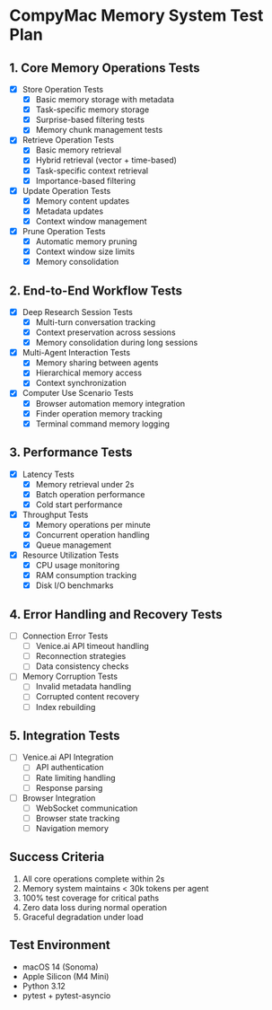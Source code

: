 # CompyMac Memory System Test Plan

## 1. Core Memory Operations Tests
- [x] Store Operation Tests
  - [x] Basic memory storage with metadata
  - [x] Task-specific memory storage
  - [x] Surprise-based filtering tests
  - [x] Memory chunk management tests

- [x] Retrieve Operation Tests
  - [x] Basic memory retrieval
  - [x] Hybrid retrieval (vector + time-based)
  - [x] Task-specific context retrieval
  - [x] Importance-based filtering

- [x] Update Operation Tests
  - [x] Memory content updates
  - [x] Metadata updates
  - [x] Context window management

- [x] Prune Operation Tests
  - [x] Automatic memory pruning
  - [x] Context window size limits
  - [x] Memory consolidation

## 2. End-to-End Workflow Tests
- [x] Deep Research Session Tests
  - [x] Multi-turn conversation tracking
  - [x] Context preservation across sessions
  - [x] Memory consolidation during long sessions

- [x] Multi-Agent Interaction Tests
  - [x] Memory sharing between agents
  - [x] Hierarchical memory access
  - [x] Context synchronization

- [x] Computer Use Scenario Tests
  - [x] Browser automation memory integration
  - [x] Finder operation memory tracking
  - [x] Terminal command memory logging

## 3. Performance Tests
- [x] Latency Tests
  - [x] Memory retrieval under 2s
  - [x] Batch operation performance
  - [x] Cold start performance

- [x] Throughput Tests
  - [x] Memory operations per minute
  - [x] Concurrent operation handling
  - [x] Queue management

- [x] Resource Utilization Tests
  - [x] CPU usage monitoring
  - [x] RAM consumption tracking
  - [x] Disk I/O benchmarks

## 4. Error Handling and Recovery Tests
- [ ] Connection Error Tests
  - [ ] Venice.ai API timeout handling
  - [ ] Reconnection strategies
  - [ ] Data consistency checks

- [ ] Memory Corruption Tests
  - [ ] Invalid metadata handling
  - [ ] Corrupted content recovery
  - [ ] Index rebuilding

## 5. Integration Tests
- [ ] Venice.ai API Integration
  - [ ] API authentication
  - [ ] Rate limiting handling
  - [ ] Response parsing

- [ ] Browser Integration
  - [ ] WebSocket communication
  - [ ] Browser state tracking
  - [ ] Navigation memory

## Success Criteria
1. All core operations complete within 2s
2. Memory system maintains < 30k tokens per agent
3. 100% test coverage for critical paths
4. Zero data loss during normal operation
5. Graceful degradation under load

## Test Environment
- macOS 14 (Sonoma)
- Apple Silicon (M4 Mini)
- Python 3.12
- pytest + pytest-asyncio
